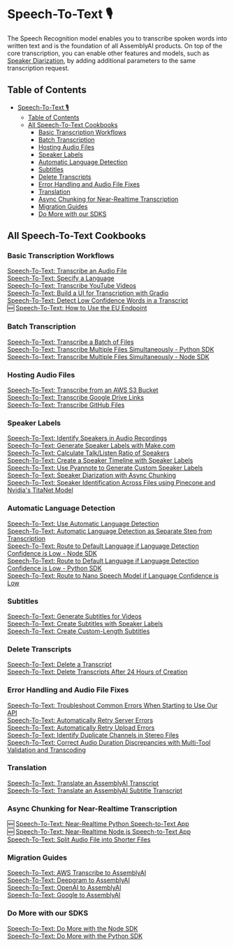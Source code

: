 # Speech-To-Text 🎙️

The Speech Recognition model enables you to transcribe spoken words into written text and is the foundation of all AssemblyAI products.
On top of the core transcription, you can enable other features and models, such as [Speaker Diarization](https://www.assemblyai.com/docs/speech-to-text/speaker-diarization), by adding additional parameters to the same transcription request.

## Table of Contents

- [Speech-To-Text 🎙️](#speech-to-text-️)
  - [Table of Contents](#table-of-contents)
  - [All Speech-To-Text Cookbooks](#all-speech-to-text-cookbooks)
    - [Basic Transcription Workflows](#basic-transcription-workflows)
    - [Batch Transcription](#batch-transcription)
    - [Hosting Audio Files](#hosting-audio-files)
    - [Speaker Labels](#speaker-labels)
    - [Automatic Language Detection](#automatic-language-detection)
    - [Subtitles](#subtitles)
    - [Delete Transcripts](#delete-transcripts)
    - [Error Handling and Audio File Fixes](#error-handling-and-audio-file-fixes)
    - [Translation](#translation)
    - [Async Chunking for Near-Realtime Transcription](#async-chunking-for-near-realtime-transcription)
    - [Migration Guides](#migration-guides)
    - [Do More with our SDKS](#do-more-with-our-sdks)

## All Speech-To-Text Cookbooks

<a name="basic"></a>

### Basic Transcription Workflows

[Speech-To-Text: Transcribe an Audio File](transcribe.ipynb)\
[Speech-To-Text: Specify a Language](specify-language.ipynb) \
[Speech-To-Text: Transcribe YouTube Videos](transcribe_youtube_videos.ipynb)\
[Speech-To-Text: Build a UI for Transcription with Gradio](gradio-frontend.ipynb)\
[Speech-To-Text: Detect Low Confidence Words in a Transcript](detecting-low-confidence-words.md)\
🆕 [Speech-To-Text: How to Use the EU Endpoint](how_to_use_the_eu_endpoint.ipynb)  

<a name="batch"></a>

### Batch Transcription

[Speech-To-Text: Transcribe a Batch of Files](transcribe_batch_of_files)\
[Speech-To-Text: Transcribe Multiple Files Simultaneously - Python SDK](SDK_transcribe_batch_of_files/batch_transcription.ipynb)\
[Speech-To-Text: Transcribe Multiple Files Simultaneously - Node SDK](SDK-Node-batch.md)

<a name="host-files"></a>

### Hosting Audio Files

[Speech-To-Text: Transcribe from an AWS S3 Bucket](transcribe_from_s3.ipynb)\
[Speech-To-Text: Transcribe Google Drive Links](transcribing-google-drive-file.md)\
[Speech-To-Text: Transcribe GitHub Files](transcribing-github-files.md)

<a name="speaker-labels"></a>

### Speaker Labels

[Speech-To-Text: Identify Speakers in Audio Recordings](speaker_labels.ipynb)\
[Speech-To-Text: Generate Speaker Labels with Make.com](make.com-speaker-labels.md)\
[Speech-To-Text: Calculate Talk/Listen Ratio of Speakers](talk-listen-ratio.ipynb)\
[Speech-To-Text: Create a Speaker Timeline with Speaker Labels](speaker_timeline.ipynb)\
[Speech-To-Text: Use Pyannote to Generate Custom Speaker Labels](Use_AssemblyAI_with_Pyannote_to_generate_custom_Speaker_Labels.ipynb)\
[Speech-To-Text: Speaker Diarization with Async Chunking](speaker-diarization-with-async-chunking.ipynb)\
[Speech-To-Text: Speaker Identification Across Files using Pinecone and Nvidia's TitaNet Model](titanet-speaker-identification.ipynb)

<a name="ald"></a>

### Automatic Language Detection

[Speech-To-Text: Use Automatic Language Detection](automatic-language-detection.ipynb)\
[Speech-To-Text: Automatic Language Detection as Separate Step from Transcription](automatic-language-detection-separate.ipynb)\
[Speech-To-Text: Route to Default Language if Language Detection Confidence is Low - Node SDK](automatic-language-detection-route-default-language-js.md)\
[Speech-To-Text: Route to Default Language if Language Detection Confidence is Low - Python SDK](automatic-language-detection-route-default-language-python.ipynb)\
[Speech-To-Text: Route to Nano Speech Model if Language Confidence is Low](automatic-language-detection-route-nano-model.ipynb)

<a name="subtitles"></a>

### Subtitles

[Speech-To-Text: Generate Subtitles for Videos](subtitles.ipynb)\
[Speech-To-Text: Create Subtitles with Speaker Labels](speaker_labelled_subtitles.ipynb)\
[Speech-To-Text: Create Custom-Length Subtitles](subtitle_creation_by_word_count.ipynb)

<a name="delete"></a>

### Delete Transcripts

[Speech-To-Text: Delete a Transcript](delete_transcript.ipynb)\
[Speech-To-Text: Delete Transcripts After 24 Hours of Creation](schedule_delete.ipynb)

<a name="errors"></a>

### Error Handling and Audio File Fixes

[Speech-To-Text: Troubleshoot Common Errors When Starting to Use Our API](common_errors_and_solutions.md)\
[Speech-To-Text: Automatically Retry Server Errors](retry-server-error.ipynb)\
[Speech-To-Text: Automatically Retry Upload Errors](retry-upload-error.ipynb)\
[Speech-To-Text: Identify Duplicate Channels in Stereo Files](identify_duplicate_channels.ipynb)\
[Speech-To-Text: Correct Audio Duration Discrepancies with Multi-Tool Validation and Transcoding](audio-duration-fix.ipynb)

<a name="translate"></a>

### Translation

[Speech-To-Text: Translate an AssemblyAI Transcript](translate_transcripts.ipynb)\
[Speech-To-Text: Translate an AssemblyAI Subtitle Transcript](translate_subtitles.ipynb)

<a name="chunking"></a>

### Async Chunking for Near-Realtime Transcription

🆕 [Speech-To-Text: Near-Realtime Python Speech-to-Text App](https://github.com/AssemblyAI-Solutions/async-chunk-py)\
🆕 [Speech-To-Text: Near-Realtime Node.js Speech-to-Text App](https://github.com/AssemblyAI-Solutions/async-chunk-js)\
[Speech-To-Text: Split Audio File into Shorter Files](split_audio_file)

<a name="migration-guides"></a>

### Migration Guides

[Speech-To-Text: AWS Transcribe to AssemblyAI](migration_guides/aws_to_aai.ipynb)\
[Speech-To-Text: Deepgram to AssemblyAI](migration_guides/dg_to_aai.ipynb)\
[Speech-To-Text: OpenAI to AssemblyAI](migration_guides/oai_to_aai.ipynb)\
[Speech-To-Text: Google to AssemblyAI](migration_guides/google_to_aai.ipynb)

<a name="do-more-with-sdk"></a>

### Do More with our SDKS

[Speech-To-Text: Do More with the Node SDK](do-more-with-sdk-js.md)\
[Speech-To-Text: Do More with the Python SDK](do-more-with-sdk-python.ipynb)
